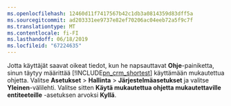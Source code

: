 ```yaml
---
ms.openlocfilehash: 12460d11f7417567b42c1db3a0814359d83dff5a
ms.sourcegitcommit: ad203331ee9737e82ef70206ac04eeb72a5f9c7f
ms.translationtype: MT
ms.contentlocale: fi-FI
ms.lasthandoff: 06/18/2019
ms.locfileid: "67224635"
---
```

Jotta käyttäjät saavat oikeat tiedot, kun he napsauttavat **Ohje**-painiketta, sinun täytyy määrittää [!INCLUDE[pn_crm_shortest](pn-crm-shortest.md)] käyttämään mukautettua ohjetta. Valitse **Asetukset** > **Hallinta** > **Järjestelmäasetukset** ja valitse **Yleinen**-välilehti. Valitse sitten **Käytä mukautettua ohjetta mukautettaville entiteeteille** -asetuksen arvoksi **Kyllä**.